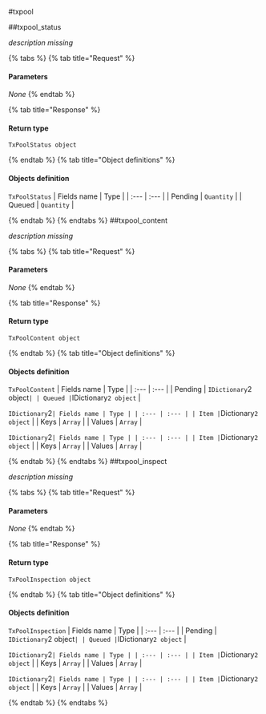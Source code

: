#txpool

##txpool\_status

_description missing_ 

{% tabs %}
{% tab title="Request" %}
#### **Parameters**

_None_
{% endtab %}

{% tab title="Response" %}

#### Return type
`TxPoolStatus object`

{% endtab %}
{% tab title="Object definitions" %}
#### Objects definition

`TxPoolStatus`
| Fields name | Type |
| :--- | :--- |
| Pending | `Quantity` |
| Queued | `Quantity` |

{% endtab %}
{% endtabs %}
##txpool\_content

_description missing_ 

{% tabs %}
{% tab title="Request" %}
#### **Parameters**

_None_
{% endtab %}

{% tab title="Response" %}

#### Return type
`TxPoolContent object`

{% endtab %}
{% tab title="Object definitions" %}
#### Objects definition

`TxPoolContent`
| Fields name | Type |
| :--- | :--- |
| Pending | `IDictionary`2 object` |
| Queued | `IDictionary`2 object` |

`IDictionary`2`
| Fields name | Type |
| :--- | :--- |
| Item | `Dictionary`2 object` |
| Keys | `Array` |
| Values | `Array` |

`IDictionary`2`
| Fields name | Type |
| :--- | :--- |
| Item | `Dictionary`2 object` |
| Keys | `Array` |
| Values | `Array` |

{% endtab %}
{% endtabs %}
##txpool\_inspect

_description missing_ 

{% tabs %}
{% tab title="Request" %}
#### **Parameters**

_None_
{% endtab %}

{% tab title="Response" %}

#### Return type
`TxPoolInspection object`

{% endtab %}
{% tab title="Object definitions" %}
#### Objects definition

`TxPoolInspection`
| Fields name | Type |
| :--- | :--- |
| Pending | `IDictionary`2 object` |
| Queued | `IDictionary`2 object` |

`IDictionary`2`
| Fields name | Type |
| :--- | :--- |
| Item | `Dictionary`2 object` |
| Keys | `Array` |
| Values | `Array` |

`IDictionary`2`
| Fields name | Type |
| :--- | :--- |
| Item | `Dictionary`2 object` |
| Keys | `Array` |
| Values | `Array` |

{% endtab %}
{% endtabs %}
